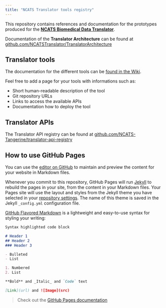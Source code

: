 ```yaml
---
title: "NCATS Translator tools registry"
---
```


This repository contains references and documentation for the prototypes produced for the [**NCATS Biomedical Data Translator**](https://ncats.nih.gov/translator).

Documentation of the **Translator Architecture** can be found at [github.com/NCATSTranslator/TranslatorArchitecture](https://github.com/NCATSTranslator/TranslatorArchitecture) 

## Translator tools

The documentation for the different tools can be [found in the Wiki](https://github.com/NCATSTranslator/NCATSTranslator.github.io/wiki).

Feel free to add a page for your tools with informations such as:

* Short human-readable description of the tool
* Git repository URLs
* Links to access the available APIs
* Documentation how to deploy the tool

## Translator APIs

The Translator API registry can be found at [github.com/NCATS-Tangerine/translator-api-registry](https://github.com/NCATS-Tangerine/translator-api-registry)

## How to use GitHub Pages

You can use the [editor on GitHub](https://github.com/NCATSTranslator/NCATSTranslator.github.io/edit/master/index.md) to maintain and preview the content for your website in Markdown files.

Whenever you commit to this repository, GitHub Pages will run [Jekyll](https://jekyllrb.com/) to rebuild the pages in your site, from the content in your Markdown files. Your Pages site will use the layout and styles from the Jekyll theme you have selected in your [repository settings](https://github.com/NCATSTranslator/NCATSTranslator.github.io/settings). The name of this theme is saved in the Jekyll `_config.yml` configuration file.

 [GitHub Flavored Markdown](https://guides.github.com/features/mastering-markdown/) is a lightweight and easy-to-use syntax for styling your writing:

```markdown
Syntax highlighted code block

# Header 1
## Header 2
### Header 3

- Bulleted
- List

1. Numbered
2. List

**Bold** and _Italic_ and `Code` text

[Link](url) and ![Image](src)
```

> Check out the [GitHub Pages documentation](https://help.github.com/categories/github-pages-basics/) 